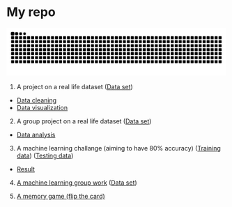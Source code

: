 # My repo

![](https://raw.githubusercontent.com/fjqz177/fjqz177/main/dist/github-contribution-grid-snake.svg)

1. A project on a real life dataset ([Data set](https://github.com/JellyFishhhhhh/My-repo/blob/main/Folder%201/UN_MigrantStockTotal_2015.xlsx))
* [Data cleaning](https://github.com/JellyFishhhhhh/Data-Space/blob/main/Folder%201/Data%20cleaning/Zijian_Zhang_Writeup.pdf)
* [Data visualization](https://github.com/JellyFishhhhhh/My-repo/blob/main/Folder%201/Data%20visualization/Zijian_Zhang_Final_Writeup.pdf)

2. A group project on a real life dataset ([Data set](https://data.torontopolice.on.ca/datasets/TorontoPS::arrests-and-strip-searches-rbdc-arr-tbl-001/about))
* [Data analysis](https://github.com/JellyFishhhhhh/My-repo/blob/main/Folder%202/Data%20analysis/Group56.docx)

3. A machine learning challange (aiming to have 80% accuracy) ([Training data](https://github.com/JellyFishhhhhh/My-repo/blob/main/Folder%203/ML%20/train.csv)) ([Testing data](https://github.com/JellyFishhhhhh/My-repo/blob/main/Folder%203/ML%20/test.csv))
* [Result](https://github.com/JellyFishhhhhh/My-repo/blob/main/Folder%203/ML%20/test.ipynb)

4. [A machine learning group work](https://colab.research.google.com/drive/1qsSizWEcpWybJm0BRXRDSleKmRnWkvDz?usp=sharing) ([Data set](https://www.kaggle.com/datasets/alexteboul/diabetes-health-indicators-dataset))

5. [A memory game (flip the card)](https://github.com/JellyFishhhhhh/My-repo/blob/main/Folder%204/Memory%20game/Memory_game.ipynb)
